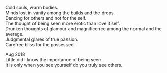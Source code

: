 Cold souls, warm bodies.  
Minds lost in vanity among the builds and the drops.  
Dancing for others and not for the self.  
The thought of being seen more erotic than love it self.  
Drunken thoughts of glamour and magnificence among the normal and the average.  
Judgmental glares of true passion.  
Carefree bliss for the possessed.  

Aug 2018  
Little did I know the importance of being seen.  
It is only when you see yourself do you truly see others.  
